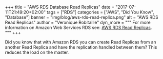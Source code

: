+++
title = "AWS RDS Database Read Replicas"
date = "2017-07-11T21:49:20+02:00"
tags = ["RDS"]
categories = ["AWS", "Did You Know", "Database"]
banner = "img/blog/aws-rds-read-replica.png"
alt = "AWS RDS Read Replicas"
author = "Veronique Robitaille"
dyn_more = """
For more information on Amazon Web Services RDS see: <a href="https://aws.amazon.com/rds/details/read-replicas/" target="_blank">AWS RDS Read Replicas</a>.
"""
+++

Did you know that with Amazon RDS you can create Read Replicas from an another Read Replica and have the replication handled between them?  This reduces the load on the master.
